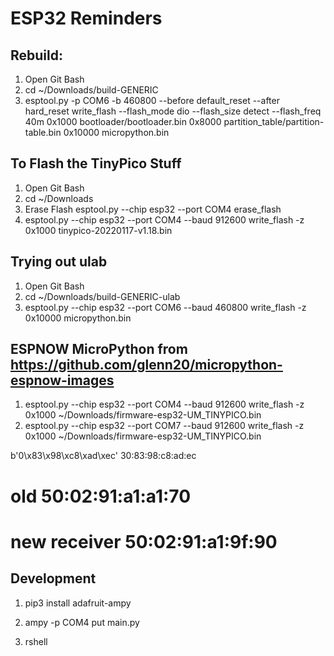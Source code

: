 # ESP32 Reminders


## Rebuild:

1. Open Git Bash
2. cd ~/Downloads/build-GENERIC
3. esptool.py -p COM6 -b 460800 --before default_reset --after hard_reset write_flash --flash_mode dio --flash_size detect --flash_freq 40m 0x1000 bootloader/bootloader.bin 0x8000 partition_table/partition-table.bin 0x10000 micropython.bin

## To Flash the TinyPico Stuff
1. Open Git Bash
2. cd ~/Downloads
3. Erase Flash
esptool.py --chip esp32 --port COM4 erase_flash
3. esptool.py --chip esp32 --port COM4 --baud 912600 write_flash -z 0x1000 tinypico-20220117-v1.18.bin



## Trying out ulab
1. Open Git Bash
2. cd ~/Downloads/build-GENERIC-ulab
3. esptool.py --chip esp32 --port COM6 --baud 460800 write_flash -z 0x10000 micropython.bin

## ESPNOW MicroPython from https://github.com/glenn20/micropython-espnow-images
1. esptool.py --chip esp32 --port COM4 --baud 912600 write_flash -z 0x1000 ~/Downloads/firmware-esp32-UM_TINYPICO.bin
2. esptool.py --chip esp32 --port COM7 --baud 912600 write_flash -z 0x1000 ~/Downloads/firmware-esp32-UM_TINYPICO.bin

b'0\x83\x98\xc8\xad\xec' 30:83:98:c8:ad:ec
# old 50:02:91:a1:a1:70
# new receiver 50:02:91:a1:9f:90

## Development
1. pip3 install adafruit-ampy
2. ampy -p COM4 put main.py

3. rshell